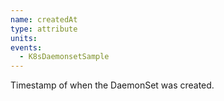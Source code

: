 ```yaml
---
name: createdAt
type: attribute
units:
events:
  - K8sDaemonsetSample
---
```


Timestamp of when the DaemonSet was created.